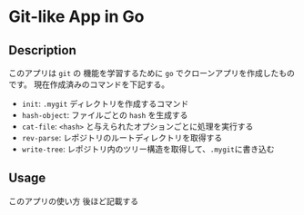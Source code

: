 # Git-like App in Go

## Description
このアプリは `git` の 機能を学習するために `go` でクローンアプリを作成したものです。
現在作成済みのコマンドを下記する。
- `init`: `.mygit` ディレクトリを作成するコマンド
- `hash-object`: ファイルごとの `hash` を生成する
- `cat-file`: `<hash>` と与えられたオプションごとに処理を実行する
- `rev-parse`: レポジトリのルートディレクトリを取得する
- `write-tree`: レポジトリ内のツリー構造を取得して、`.mygit`に書き込む

## Usage
このアプリの使い方
後ほど記載する